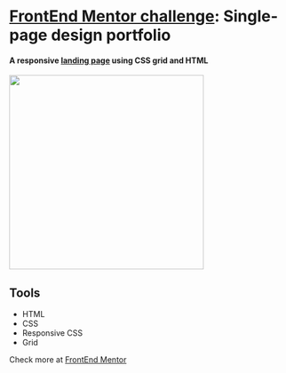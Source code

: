 # [FrontEnd Mentor challenge](https://jesserds.github.io/single-page-challenge/): Single-page design portfolio
#### A responsive [landing page](https://jesserds.github.io/single-page-challenge/) using CSS grid and HTML
<a href="https://jesserds.github.io/single-page-challenge/" target="_blank"><img src="https://user-images.githubusercontent.com/96559234/185773195-7893ca99-04d0-490e-9310-20a3aced180c.png" alt="" height=350 class="center"/></a>

## Tools
 - HTML
 - CSS
 - Responsive CSS
 - Grid

Check more at [FrontEnd Mentor](https://www.frontendmentor.io/challenges)

